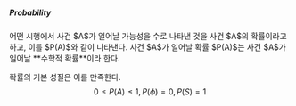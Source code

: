 <h5>Probability</h5>
어떤 시행에서 사건 $A$가 일어날 가능성을 수로 나타낸 것을 사건 $A$의 확률이라고 하고, 이를
$P(A)$와 같이 나타낸다. 사건 $A$가 일어날 확률 $P(A)$는 사건 $A$가 일어날 **수학적 확률**이라 한다.

확률의 기본 성질은 이를 만족한다.
$$0\leq P(A)\leq 1, P(\phi)=0, P(S)=1$$